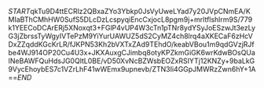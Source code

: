 $START$qkTu9D4ttECRlz2QBxaZYo3Ybkp0JsVyUweLYad7y20JVpCNmEA/KMIaBThCMhHW0SufS5DLcDzLcspyqiEncCxjocL8pgm9j+mrltflshlrm9S/779k1YEECoDCArERj5XNoxqt3+FGlP4vUP4W3cTn1pTNr8ydYSyJoESzwJt3ezLyG3jZbrssTyWgyIVTePzM9YiYurUAWUZ5dS2CyMZ4ch8lrq4aXKECaF6zHcVDxZZqddKGcKrLR/fJKPN53Kh2bVXTxZAd9TEhdO/keabVBou1m9qdGVzjRJfbe4WJ914OP20Cu4U3x+JKXAuxgCJimbq8otyKPZkmGiGK6wrKdwBOsQUaINeBAWFQuHdsJG0QltL0BE/vD50XvNcBZWsbEOZxRSIYTj12KNZy+9baLkG9VycEhoybES7c1VZrLhF41wWEmx9upnevb/ZTN3Ii4GGpJMWRzZwn6hY+1A==$END$